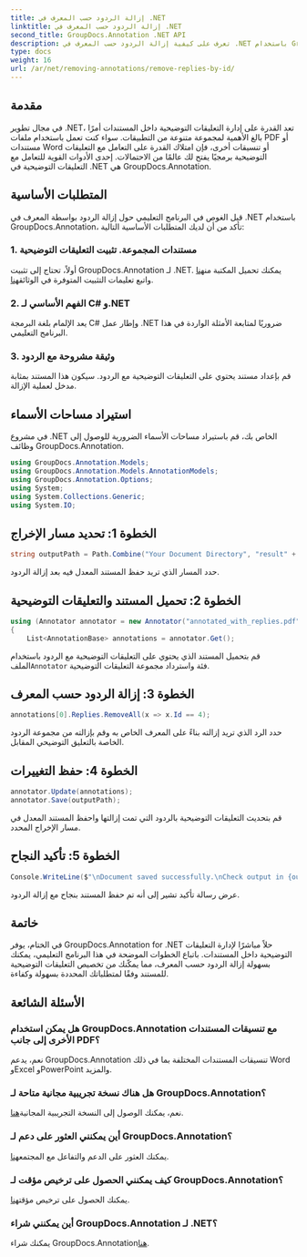 ```yaml
---
title: إزالة الردود حسب المعرف في .NET
linktitle: إزالة الردود حسب المعرف في .NET
second_title: GroupDocs.Annotation .NET API
description: تعرف على كيفية إزالة الردود حسب المعرف في .NET باستخدام GroupDocs.Annotation. اتبع برنامجنا التعليمي خطوة بخطوة لإدارة التعليقات التوضيحية للمستندات بكفاءة.
type: docs
weight: 16
url: /ar/net/removing-annotations/remove-replies-by-id/
---
```

## مقدمة
في مجال تطوير .NET، تعد القدرة على إدارة التعليقات التوضيحية داخل المستندات أمرًا بالغ الأهمية لمجموعة متنوعة من التطبيقات. سواء كنت تعمل باستخدام ملفات PDF أو مستندات Word أو تنسيقات أخرى، فإن امتلاك القدرة على التعامل مع التعليقات التوضيحية برمجيًا يفتح لك عالمًا من الاحتمالات. إحدى الأدوات القوية للتعامل مع التعليقات التوضيحية في .NET هي GroupDocs.Annotation.
## المتطلبات الأساسية
قبل الغوص في البرنامج التعليمي حول إزالة الردود بواسطة المعرف في .NET باستخدام GroupDocs.Annotation، تأكد من أن لديك المتطلبات الأساسية التالية:
### 1. مستندات المجموعة. تثبيت التعليقات التوضيحية
 أولاً، تحتاج إلى تثبيت GroupDocs.Annotation لـ .NET. يمكنك تحميل المكتبة من[هنا](https://releases.groupdocs.com/annotation/net/) واتبع تعليمات التثبيت المتوفرة في الوثائق[هنا](https://reference.groupdocs.com/annotation/net/).
### 2. الفهم الأساسي لـ C# و.NET
يعد الإلمام بلغة البرمجة C# وإطار عمل .NET ضروريًا لمتابعة الأمثلة الواردة في هذا البرنامج التعليمي.
### 3. وثيقة مشروحة مع الردود
قم بإعداد مستند يحتوي على التعليقات التوضيحية مع الردود. سيكون هذا المستند بمثابة مدخل لعملية الإزالة.

## استيراد مساحات الأسماء
في مشروع .NET الخاص بك، قم باستيراد مساحات الأسماء الضرورية للوصول إلى وظائف GroupDocs.Annotation.
```csharp
using GroupDocs.Annotation.Models;
using GroupDocs.Annotation.Models.AnnotationModels;
using GroupDocs.Annotation.Options;
using System;
using System.Collections.Generic;
using System.IO;
```
## الخطوة 1: تحديد مسار الإخراج
```csharp
string outputPath = Path.Combine("Your Document Directory", "result" + Path.GetExtension("input.pdf"));
```
حدد المسار الذي تريد حفظ المستند المعدل فيه بعد إزالة الردود.
## الخطوة 2: تحميل المستند والتعليقات التوضيحية
```csharp
using (Annotator annotator = new Annotator("annotated_with_replies.pdf"))
{
    List<AnnotationBase> annotations = annotator.Get();
```
 قم بتحميل المستند الذي يحتوي على التعليقات التوضيحية مع الردود باستخدام الملف`Annotator` فئة واسترداد مجموعة التعليقات التوضيحية.
## الخطوة 3: إزالة الردود حسب المعرف
```csharp
annotations[0].Replies.RemoveAll(x => x.Id == 4);
```
حدد الرد الذي تريد إزالته بناءً على المعرف الخاص به وقم بإزالته من مجموعة الردود الخاصة بالتعليق التوضيحي المقابل.
## الخطوة 4: حفظ التغييرات
```csharp
annotator.Update(annotations);
annotator.Save(outputPath);
```
قم بتحديث التعليقات التوضيحية بالردود التي تمت إزالتها واحفظ المستند المعدل في مسار الإخراج المحدد.
## الخطوة 5: تأكيد النجاح
```csharp
Console.WriteLine($"\nDocument saved successfully.\nCheck output in {outputPath}.");
```
عرض رسالة تأكيد تشير إلى أنه تم حفظ المستند بنجاح مع إزالة الردود.

## خاتمة
في الختام، يوفر GroupDocs.Annotation for .NET حلاً مباشرًا لإدارة التعليقات التوضيحية داخل المستندات. باتباع الخطوات الموضحة في هذا البرنامج التعليمي، يمكنك بسهولة إزالة الردود حسب المعرف، مما يمكّنك من تخصيص التعليقات التوضيحية للمستند وفقًا لمتطلباتك المحددة بسهولة وكفاءة.
## الأسئلة الشائعة
### هل يمكن استخدام GroupDocs.Annotation مع تنسيقات المستندات الأخرى إلى جانب PDF؟
نعم، يدعم GroupDocs.Annotation تنسيقات المستندات المختلفة بما في ذلك Word وExcel وPowerPoint والمزيد.
### هل هناك نسخة تجريبية مجانية متاحة لـ GroupDocs.Annotation؟
 نعم، يمكنك الوصول إلى النسخة التجريبية المجانية[هنا](https://releases.groupdocs.com/).
### أين يمكنني العثور على دعم لـ GroupDocs.Annotation؟
 يمكنك العثور على الدعم والتفاعل مع المجتمع[هنا](https://forum.groupdocs.com/c/annotation/10).
### كيف يمكنني الحصول على ترخيص مؤقت لـ GroupDocs.Annotation؟
 يمكنك الحصول على ترخيص مؤقت[هنا](https://purchase.groupdocs.com/temporary-license/).
### أين يمكنني شراء GroupDocs.Annotation لـ .NET؟
 يمكنك شراء GroupDocs.Annotation[هنا](https://purchase.groupdocs.com/buy).